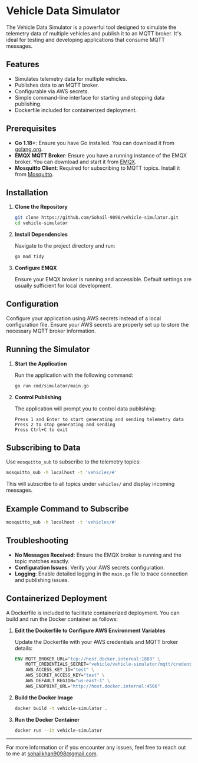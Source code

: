 # Vehicle Data Simulator

The Vehicle Data Simulator is a powerful tool designed to simulate the telemetry data of multiple vehicles and publish it to an MQTT broker. It's ideal for testing and developing applications that consume MQTT messages.

## Features

- Simulates telemetry data for multiple vehicles.
- Publishes data to an MQTT broker.
- Configurable via AWS secrets.
- Simple command-line interface for starting and stopping data publishing.
- Dockerfile included for containerized deployment.

## Prerequisites

- **Go 1.18+**: Ensure you have Go installed. You can download it from [golang.org](https://golang.org/dl/).
- **EMQX MQTT Broker**: Ensure you have a running instance of the EMQX broker. You can download and start it from [EMQX](https://www.emqx.io/).
- **Mosquitto Client**: Required for subscribing to MQTT topics. Install it from [Mosquitto](https://mosquitto.org/download/).

## Installation

1. **Clone the Repository**

   ```sh
   git clone https://github.com/Sohail-9098/vehicle-simulator.git
   cd vehicle-simulator
   ```

2. **Install Dependencies**

   Navigate to the project directory and run:

   ```sh
   go mod tidy
   ```

3. **Configure EMQX**

   Ensure your EMQX broker is running and accessible. Default settings are usually sufficient for local development.

## Configuration

Configure your application using AWS secrets instead of a local configuration file. Ensure your AWS secrets are properly set up to store the necessary MQTT broker information.

## Running the Simulator

1. **Start the Application**

   Run the application with the following command:

   ```sh
   go run cmd/simulator/main.go
   ```

2. **Control Publishing**

   The application will prompt you to control data publishing:

   ```plaintext
   Press 1 and Enter to start generating and sending telemetry data
   Press 2 to stop generating and sending
   Press Ctrl+C to exit
   ```

## Subscribing to Data

Use `mosquitto_sub` to subscribe to the telemetry topics:

```sh
mosquitto_sub -h localhost -t 'vehicles/#'
```

This will subscribe to all topics under `vehicles/` and display incoming messages.

## Example Command to Subscribe

```sh
mosquitto_sub -h localhost -t 'vehicles/#'
```

## Troubleshooting

- **No Messages Received**: Ensure the EMQX broker is running and the topic matches exactly.
- **Configuration Issues**: Verify your AWS secrets configuration.
- **Logging**: Enable detailed logging in the `main.go` file to trace connection and publishing issues.

## Containerized Deployment

A Dockerfile is included to facilitate containerized deployment. You can build and run the Docker container as follows:

1. **Edit the Dockerfile to Configure AWS Environment Variables**

   Update the Dockerfile with your AWS credentials and MQTT broker details:

   ```Dockerfile
   ENV MQTT_BROKER_URL="tcp://host.docker.internal:1883" \
       MQTT_CREDENTIALS_SECRET="vehicle/vehicle-simulator/mqtt/credentials" \
       AWS_ACCESS_KEY_ID="test" \
       AWS_SECRET_ACCESS_KEY="test" \
       AWS_DEFAULT_REGION="us-east-1" \
       AWS_ENDPOINT_URL="http://host.docker.internal:4566"
   ```

2. **Build the Docker Image**

   ```sh
   docker build -t vehicle-simulator .
   ```

3. **Run the Docker Container**

   ```sh
   docker run --it vehicle-simulator
   ```

---

For more information or if you encounter any issues, feel free to reach out to me at sohailkhan9098@gmail.com.